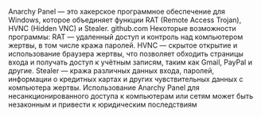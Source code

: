 Anarchy Panel — это хакерское программное обеспечение для Windows, которое объединяет функции RAT (Remote Access Trojan), HVNC (Hidden VNC) и Stealer. 
github.com
Некоторые возможности программы:
RAT — удаленный доступ и контроль над компьютером жертвы, в том числе кража паролей.
HVNC — скрытое открытие и использование браузера жертвы, что позволяет обходить страницы входа и получать доступ к учётным записям, таким как Gmail, PayPal и другие.
Stealer — кража различных данных входа, паролей, информации о кредитных картах и других чувствительных данных с компьютера жертвы.
Использование Anarchy Panel для несанкционированного доступа к компьютерам или сетям может быть незаконным и привести к юридическим последствиям
